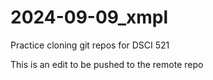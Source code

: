 # 2024-09-09_xmpl
Practice cloning git repos for DSCI 521

This is an edit to be pushed to the remote repo